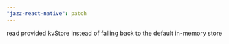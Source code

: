 ```yaml
---
"jazz-react-native": patch
---
```


read provided kvStore instead of falling back to the default in-memory store
